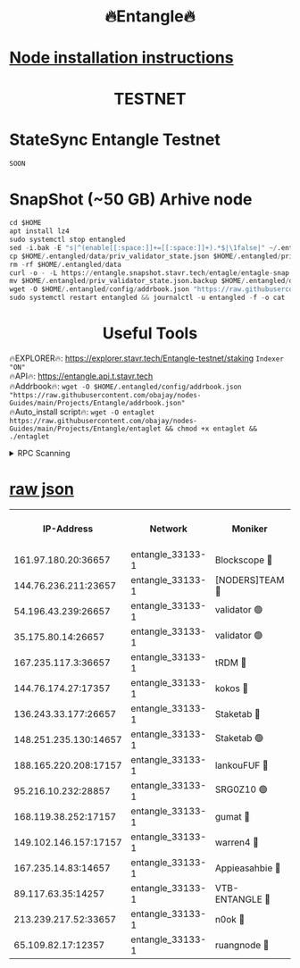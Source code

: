 <h1 align="center"> 🔥Entangle🔥</h1>

[Node installation instructions](https://github.com/obajay/nodes-Guides/tree/main/Projects/Entangle)
=

<h1 align="center"> TESTNET</h1>

# StateSync Entangle Testnet
```python
SOON
```
# SnapShot (~50 GB) Arhive node
```python
cd $HOME
apt install lz4
sudo systemctl stop entangled
sed -i.bak -E "s|^(enable[[:space:]]+=[[:space:]]+).*$|\1false|" ~/.entangled/config/config.toml
cp $HOME/.entangled/data/priv_validator_state.json $HOME/.entangled/priv_validator_state.json.backup
rm -rf $HOME/.entangled/data
curl -o - -L https://entangle.snapshot.stavr.tech/entagle/entagle-snap.tar.lz4 | lz4 -c -d - | tar -x -C $HOME/.entangled --strip-components 2
mv $HOME/.entangled/priv_validator_state.json.backup $HOME/.entangled/data/priv_validator_state.json
wget -O $HOME/.entangled/config/addrbook.json "https://raw.githubusercontent.com/obajay/nodes-Guides/main/Projects/Entangle/addrbook.json"
sudo systemctl restart entangled && journalctl -u entangled -f -o cat
```
 <h1 align="center"> Useful Tools</h1>
 
🔥EXPLORER🔥: https://explorer.stavr.tech/Entangle-testnet/staking        `Indexer "ON"` \
🔥API🔥:      https://entangle.api.t.stavr.tech \
🔥Addrbook🔥: ```wget -O $HOME/.entangled/config/addrbook.json "https://raw.githubusercontent.com/obajay/nodes-Guides/main/Projects/Entangle/addrbook.json"``` \
🔥Auto_install script🔥:  `wget -O entaglet https://raw.githubusercontent.com/obajay/nodes-Guides/main/Projects/Entangle/entaglet && chmod +x entaglet && ./entaglet`


<details>
<summary>RPC Scanning</summary>

<h2 align="center"> We scan nodes in real time every 4 hours. And we provide the final result of RPC endpoints.
We cannot influence the operation of these nodes in any way. </h2>


```python
If Voting Power is higher than 0 --> then the Node is a validator of the network and may be subject to attack and be a potential threat to the chain.
```
```python
We marked such validators with a red symbol
```

</details>

[raw json](https://rpc-check.entangt.stavr.tech/entangt/rpc-entangt-result.json)
=


<table><tr><th>IP-Address</th><th>Network</th><th>Moniker</th><th>Latest Block Height</th><th>Earliest Block Height</th><th>Catching Up</th><th>Tx Index</th><th>Voting Power</th><th>Scan Time</th></tr><tr><td>161.97.180.20:36657</td><td>entangle_33133-1</td><td>Blockscope 🔴</td><td>1408242</td><td>1</td><td>False</td><td>off</td><td>259586473635098</td><td>2023-12-30T16:54:37.657294025UTC</td></tr><tr><td>144.76.236.211:23657</td><td>entangle_33133-1</td><td>[NODERS]TEAM 🔴</td><td>1408246</td><td>1</td><td>False</td><td>off</td><td>47049700500000000</td><td>2023-12-30T16:54:50.290229901UTC</td></tr><tr><td>54.196.43.239:26657</td><td>entangle_33133-1</td><td>validator 🟢</td><td>1408247</td><td>1</td><td>False</td><td>on</td><td>0</td><td>2023-12-30T16:54:57.312306937UTC</td></tr><tr><td>35.175.80.14:26657</td><td>entangle_33133-1</td><td>validator 🟢</td><td>1408247</td><td>1</td><td>False</td><td>on</td><td>0</td><td>2023-12-30T16:54:58.280774820UTC</td></tr><tr><td>167.235.117.3:36657</td><td>entangle_33133-1</td><td>tRDM 🔴</td><td>1408247</td><td>1</td><td>False</td><td>on</td><td>61094259074810</td><td>2023-12-30T16:54:58.516889425UTC</td></tr><tr><td>144.76.174.27:17357</td><td>entangle_33133-1</td><td>kokos 🔴</td><td>1408245</td><td>145001</td><td>False</td><td>on</td><td>89890100000000</td><td>2023-12-30T16:54:47.070330925UTC</td></tr><tr><td>136.243.33.177:26657</td><td>entangle_33133-1</td><td>Staketab 🔴</td><td>1408246</td><td>660001</td><td>False</td><td>on</td><td>95410514827080</td><td>2023-12-30T16:54:52.677101832UTC</td></tr><tr><td>148.251.235.130:14657</td><td>entangle_33133-1</td><td>Staketab 🟢</td><td>1408242</td><td>660801</td><td>False</td><td>on</td><td>0</td><td>2023-12-30T16:54:37.397588401UTC</td></tr><tr><td>188.165.220.208:17157</td><td>entangle_33133-1</td><td>lankouFUF 🔴</td><td>1408243</td><td>725001</td><td>False</td><td>on</td><td>180899900000002</td><td>2023-12-30T16:54:42.758021696UTC</td></tr><tr><td>95.216.10.232:28857</td><td>entangle_33133-1</td><td>SRG0Z10 🟢</td><td>1408241</td><td>842001</td><td>False</td><td>off</td><td>0</td><td>2023-12-30T16:54:35.064665946UTC</td></tr><tr><td>168.119.38.252:17157</td><td>entangle_33133-1</td><td>gumat 🔴</td><td>1408243</td><td>962001</td><td>False</td><td>on</td><td>314013548351851</td><td>2023-12-30T16:54:42.405291125UTC</td></tr><tr><td>149.102.146.157:17157</td><td>entangle_33133-1</td><td>warren4 🔴</td><td>1408246</td><td>1054001</td><td>False</td><td>on</td><td>334452764470358</td><td>2023-12-30T16:54:49.933601524UTC</td></tr><tr><td>167.235.14.83:14657</td><td>entangle_33133-1</td><td>Appieasahbie 🔴</td><td>1408247</td><td>1076001</td><td>False</td><td>on</td><td>44568809900999996</td><td>2023-12-30T16:54:57.652567919UTC</td></tr><tr><td>89.117.63.35:14257</td><td>entangle_33133-1</td><td>VTB-ENTANGLE 🔴</td><td>1408244</td><td>1162001</td><td>False</td><td>off</td><td>115826514071325</td><td>2023-12-30T16:54:47.485594094UTC</td></tr><tr><td>213.239.217.52:33657</td><td>entangle_33133-1</td><td>n0ok 🔴</td><td>1408247</td><td>1308247</td><td>False</td><td>off</td><td>46574292273662988</td><td>2023-12-30T16:54:55.985130095UTC</td></tr><tr><td>65.109.82.17:12357</td><td>entangle_33133-1</td><td>ruangnode 🔴</td><td>1408242</td><td>1312001</td><td>False</td><td>off</td><td>265186785360543</td><td>2023-12-30T16:54:38.052921961UTC</td></tr></table>
